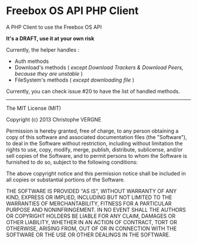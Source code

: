 Freebox OS API PHP Client
================

A PHP Client to use the Freebox OS API

**It's a DRAFT, use it at your own risk**

Currently, the helper handles :
- Auth methods
- Download's methods ( *except Download Trackers & Download Peers, because they are unstable* )
- FileSystem's methods ( *except downloading file* )

Currently, you can check issue #20 to have the list of handled methods.

-----------
The MIT License (MIT)

Copyright (c) 2013 Christophe VERGNE

Permission is hereby granted, free of charge, to any person obtaining a copy of
this software and associated documentation files (the "Software"), to deal in
the Software without restriction, including without limitation the rights to
use, copy, modify, merge, publish, distribute, sublicense, and/or sell copies of
the Software, and to permit persons to whom the Software is furnished to do so,
subject to the following conditions:

The above copyright notice and this permission notice shall be included in all
copies or substantial portions of the Software.

THE SOFTWARE IS PROVIDED "AS IS", WITHOUT WARRANTY OF ANY KIND, EXPRESS OR
IMPLIED, INCLUDING BUT NOT LIMITED TO THE WARRANTIES OF MERCHANTABILITY, FITNESS
FOR A PARTICULAR PURPOSE AND NONINFRINGEMENT. IN NO EVENT SHALL THE AUTHORS OR
COPYRIGHT HOLDERS BE LIABLE FOR ANY CLAIM, DAMAGES OR OTHER LIABILITY, WHETHER
IN AN ACTION OF CONTRACT, TORT OR OTHERWISE, ARISING FROM, OUT OF OR IN
CONNECTION WITH THE SOFTWARE OR THE USE OR OTHER DEALINGS IN THE SOFTWARE.

        
          
